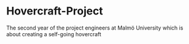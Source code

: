 # Hovercraft-Project
The second year of the project engineers at Malmö University which is about creating a self-going hovercraft
